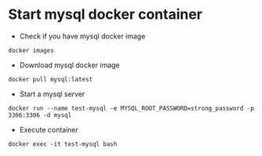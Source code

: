 # Start mysql docker container

- Check if you have mysql docker image

```shell
docker images
```

- Download mysql docker image

```shell
docker pull mysql:latest
```

- Start a mysql server

```shell
docker run --name test-mysql -e MYSQL_ROOT_PASSWORD=strong_password -p 3306:3306 -d mysql
```

- Execute container 

```shell
docker exec -it test-mysql bash
```

